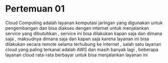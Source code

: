 # Pertemuan 01


Cloud Computing adalah layanan komputasi jaringan yang digunakan untuk pengembangan dan bisa diakses dengan internet untuk menjalankan service yang dibutuhkan , service ini bisa dilakukan kapan saja dan dimana saja , maksudnya dimana saja dan kapan saja karena layanan ini bisa dilakukan secara remote selama terhubung ke internet , salah satu layanan cloud yang paling terkanal adalah AWS dan masih banyak lagi , beberapa layanan cloud rata-rata berbayar untuk bisa menjalankan layanan ini
